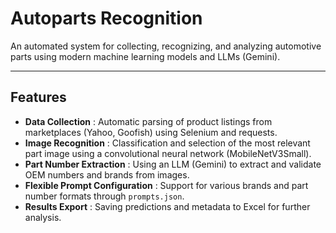 
# Autoparts Recognition

An automated system for collecting, recognizing, and analyzing automotive parts using modern machine learning models and LLMs (Gemini).

---

## Features

* **Data Collection** : Automatic parsing of product listings from marketplaces (Yahoo, Goofish) using Selenium and requests.
* **Image Recognition** : Classification and selection of the most relevant part image using a convolutional neural network (MobileNetV3Small).
* **Part Number Extraction** : Using an LLM (Gemini) to extract and validate OEM numbers and brands from images.
* **Flexible Prompt Configuration** : Support for various brands and part number formats through `prompts.json`.
* **Results Export** : Saving predictions and metadata to Excel for further analysis.
